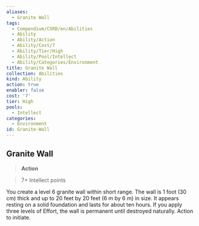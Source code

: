 ```yaml
---
aliases:
  - Granite Wall
tags:
  - Compendium/CSRD/en/Abilities
  - Ability
  - Ability/Action
  - Ability/Cost/7
  - Ability/Tier/High
  - Ability/Pool/Intellect
  - Ability/Categories/Environment
title: Granite Wall
collection: Abilities
kind: Ability
action: true
enabler: false
cost: '7'
tier: High
pools:
  - Intellect
categories:
  - Environment
id: Granite-Wall
---
```

## Granite Wall    
>**Action**    
>7+ Intellect points  
    
You create a level 6 granite wall within short range. The wall is 1 foot (30 cm) thick and up to 20 feet by 20 feet (6 m by 6 m) in size. It appears resting on a solid foundation and lasts for about ten hours. If you apply three levels of Effort, the wall is permanent until destroyed naturally. Action to initiate.
